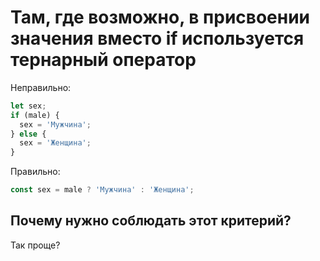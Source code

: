 # Там, где возможно, в присвоении значения вместо if используется тернарный оператор

Неправильно:

```js
let sex;
if (male) {
  sex = 'Мужчина';
} else {
  sex = 'Женщина';
}
```

Правильно:

```js
const sex = male ? 'Мужчина' : 'Женщина';
```

## Почему нужно соблюдать этот критерий?

Так проще?
